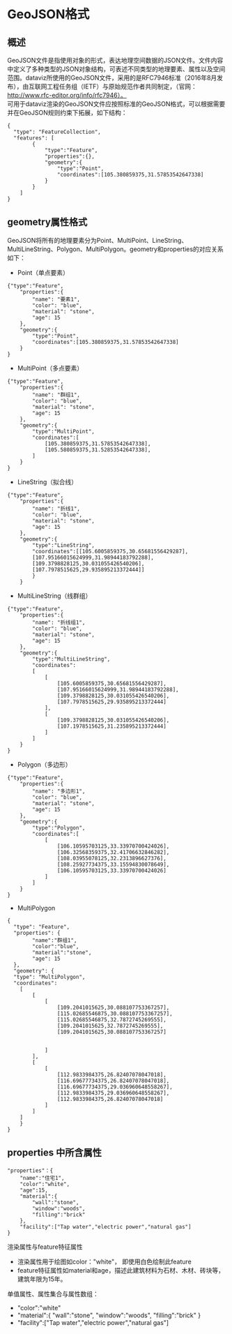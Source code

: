 # GeoJSON格式

## 概述
GeoJSON文件是指使用对象的形式，表达地理空间数据的JSON文件。文件内容中定义了多种类型的JSON对象结构，可表述不同类型的地理要素、属性以及空间范围。dataviz所使用的GeoJSON文件，采用的是RFC7946标准（2016年8月发布），由互联网工程任务组（IETF）与原始规范作者共同制定，（官网：http://www.rfc-editor.org/info/rfc7946）。  
可用于dataviz渲染的GeoJSON文件应按照标准的GeoJSON格式，可以根据需要并在GeoJSON规则约束下拓展，如下结构：
```
{
  "type": "FeatureCollection",
  "features": [
        {
            "type":"Feature",
            "properties":{},
            "geometry":{
                "type":"Point",
                "coordinates":[105.380859375,31.57853542647338]
            }
        }
    ]
}
```

## geometry属性格式

GeoJSON将所有的地理要素分为Point、MultiPoint、LineString、MultiLineString、Polygon、MultiPolygon。geometry和properties的对应关系如下：

- Point（单点要素）
```
{"type":"Feature",
    "properties":{
        "name": "要素1",
        "color": "blue",
        "material": "stone",
        "age": 15
    },
    "geometry":{
        "type":"Point",
        "coordinates":[105.380859375,31.57853542647338]
    }
}
```
- MultiPoint（多点要素）
```
{"type":"Feature",
    "properties":{
        "name": "群组1",
        "color": "blue",
        "material": "stone",
        "age": 15
    },
    "geometry":{
        "type":"MultiPoint",
        "coordinates":[
            [105.380859375,31.57853542647338],
            [105.580859375,31.52853542647338],
        ]
    }
}
```
- LineString（拟合线）
```
{"type":"Feature",
    "properties":{
        "name": "折线1",
        "color": "blue",
        "material": "stone",
        "age": 15
    },
    "geometry":{
        "type":"LineString",
        "coordinates":[[105.6005859375,30.65681556429287],
        [107.95166015624999,31.98944183792288],
        [109.3798828125,30.031055426540206],
        [107.7978515625,29.935895213372444]]
        }
    }
```
- MultiLineString（线群组）
```
{"type":"Feature",
    "properties":{
        "name": "折线组1",
        "color": "blue",
        "material": "stone",
        "age": 15
    },
    "geometry":{
        "type":"MultiLineString",
        "coordinates":
        [
            [
                [105.6005859375,30.65681556429287],
                [107.95166015624999,31.98944183792288],
                [109.3798828125,30.031055426540206],
                [107.7978515625,29.935895213372444]
            ],
            [
                [109.3798828125,30.031055426540206],
                [107.1978515625,31.235895213372444]
            ]
        ]
    }
}
```
- Polygon（多边形）
```
{"type":"Feature",
    "properties":{
        "name": "多边形1",
        "color": "blue",
        "material": "stone",
        "age": 15
    },
    "geometry":{
        "type":"Polygon",
        "coordinates":[
            [
                [106.10595703125,33.33970700424026],
                [106.32568359375,32.41706632846282],
                [108.03955078125,32.2313896627376],
                [108.25927734375,33.15594830078649],
                [106.10595703125,33.33970700424026]
            ]
        ]
    }
}
```
- MultiPolygon   
```
{
  "type": "Feature",
  "properties": {
        "name":"群组1",
        "color":"blue",
        "material":"stone",
        "age": 15
  },
  "geometry": {
  "type": "MultiPolygon",
  "coordinates":
    [ 
        [
            [
                [109.2041015625,30.088107753367257],
                [115.02685546875,30.088107753367257],
                [115.02685546875,32.7872745269555],
                [109.2041015625,32.7872745269555],
                [109.2041015625,30.088107753367257]
          
          
            ]
        ],
        [
            [
                [112.9833984375,26.82407078047018],
                [116.69677734375,26.82407078047018],
                [116.69677734375,29.036960648558267],
                [112.9833984375,29.036960648558267],
                [112.9833984375,26.82407078047018]
            ]
        ]
    ]
    }
}
```
## properties 中所含属性
```
"properties"：{
    "name":"住宅1",
    "color":"white",
    "age":15,
    "material":{
        "wall":"stone",
        "window":"woods",
        "filling":"brick"
    },
    "facility":["Tap water","electric power","natural gas"]
}
```

渲染属性与feature特征属性
- 渲染属性用于绘图如color："white"， 即使用白色绘制此feature
- feature特征属性如material和age，描述此建筑材料为石材、木材、砖块等，建筑年限为15年。

单值属性、属性集合与属性数组：
- "color":"white"
- "material":{
    "wall":"stone",
    "window":"woods",
    "filling":"brick"
}
- "facility":["Tap water","electric power","natural gas"]